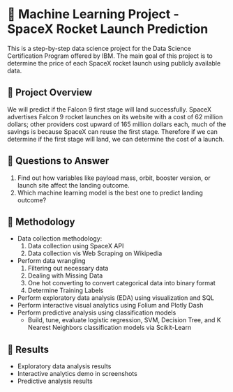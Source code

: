 # 🚀 Machine Learning Project - SpaceX Rocket Launch Prediction
This is a step-by-step data science project for the Data Science Certification Program offered by IBM. 
The main goal of this project is to determine the price of each SpaceX rocket launch using publicly available data.
## 📄 Project Overview
We will predict if the Falcon 9 first stage will land successfully. SpaceX advertises Falcon 9 rocket launches on its website with a cost of 62 million dollars; other providers cost upward of 165 million dollars each, much of the savings is because SpaceX can reuse the first stage. 
Therefore if we can determine if the first stage will land, we can determine the cost of a launch. 
## 📄 Questions to Answer
1. Find out how variables like payload mass, orbit, booster version, or launch site affect the landing outcome.
2. Which machine learning model is the best one to predict landing outcome?
## 📄 Methodology
- Data collection methodology:
  1. Data collection using SpaceX API
  2. Data collection vis Web Scraping on Wikipedia	
- Perform data wrangling
  1. Filtering out necessary data
  2. Dealing with Missing Data
  3. One hot converting to convert categorical data into binary format
  4. Determine Training Labels
- Perform exploratory data analysis (EDA) using visualization and SQL
- Perform interactive visual analytics using Folium and Plotly Dash
- Perform predictive analysis using classification models
  - Build, tune, evaluate logistic regression, SVM, Decision Tree, and K Nearest Neighbors classification models via Scikit-Learn
## 📄 Results
- Exploratory data analysis results
- Interactive analytics demo in screenshots
- Predictive analysis results






